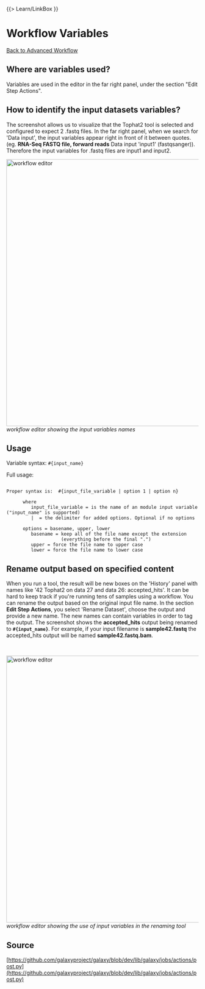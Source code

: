 {{> Learn/LinkBox }}
# Workflow Variables

[Back to Advanced Workflow](/src/Learn/AdvancedWorkflow/index.md)

## Where are variables used?

Variables are used in the editor in the far right panel, under the section "Edit Step Actions".


## How to identify the input datasets variables?

The screenshot allows us to visualize that the Tophat2 tool is selected and configured to expect 2 .fastq files. In the far right panel, when we search for 'Data input', the input variables appear right in front of it between quotes. (eg. **RNA-Seq FASTQ file, forward reads** Data input 'input1' (fastqsanger)). Therefore the input variables for .fastq files are input1 and input2. 


<img src="/src/images/Learn/workflow_editor_input_variables.png" alt="workflow editor" width="700" /> <br />*workflow editor showing the input variables names*

## Usage

Variable syntax: ` #{input_name} `

Full usage:
```

Proper syntax is:  #{input_file_variable | option 1 | option n}

      where
         input_file_variable = is the name of an module input variable ("input_name" is supported)
         |  = the delimiter for added options. Optional if no options

      options = basename, upper, lower
         basename = keep all of the file name except the extension
                    (everything before the final ".")
         upper = force the file name to upper case
         lower = force the file name to lower case

```



## Rename output based on specified content

When you run a tool, the result will be new boxes on the 'History' panel with names like '42 Tophat2 on data 27 and data 26: accepted_hits'. It can be hard to keep track if you're running tens of samples using a workflow. You can rename the output based on the original input file name. In the section **Edit Step Actions**, you select 'Rename Dataset', choose the output and provide a new name. The new names can contain variables in order to tag the output. The screenshot shows the **accepted_hits** output being renamed to **` #{input_name} `**. For example, if your input filename is **sample42.fastq** the accepted_hits output will be named **sample42.fastq.bam**.

<br />

<img src="/src/images/Learn/workflow_editor_input_variables_renaming.png" alt="workflow editor" width="700" /> <br />*workflow editor showing the use of input variables in the renaming tool*


## Source

[https://github.com/galaxyproject/galaxy/blob/dev/lib/galaxy/jobs/actions/post.py](https://github.com/galaxyproject/galaxy/blob/dev/lib/galaxy/jobs/actions/post.py)
